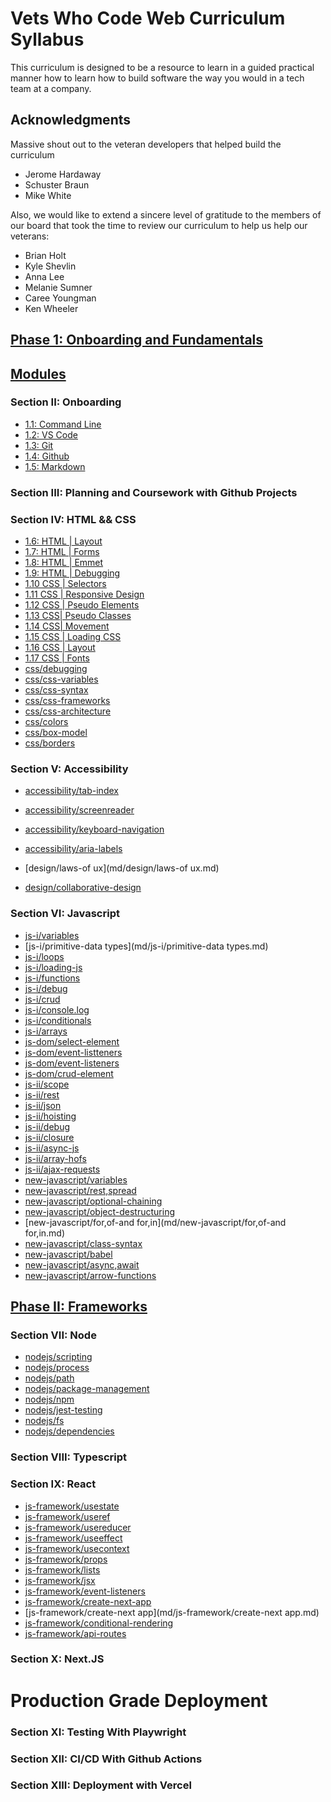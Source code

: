 # Vets Who Code Web Curriculum Syllabus

This curriculum is designed to be a resource to learn in a guided practical manner how to learn how to build software the way you would in a tech team at a company.

## Acknowledgments

Massive shout out to the veteran developers that helped build the curriculum

- Jerome Hardaway
- Schuster Braun
- Mike White

Also, we would like to extend a sincere level of gratitude to the members of our board that took the time to review our curriculum to help us help our veterans:

- Brian Holt
- Kyle Shevlin
- Anna Lee
- Melanie Sumner
- Caree Youngman
- Ken Wheeler

## [Phase 1: Onboarding and Fundamentals](md/course/Phase-1.md)
## [Modules](md/course/Week-1.md)

### Section II: Onboarding
- [1.1: Command Line](md/developer-workflow/command-line.md)
- [1.2: VS Code​](md/developer-workflow/vs-code​.md)
- [1.3: Git](md/developer-workflow/git.md)
- [1.4: Github](md/developer-workflow/github.md)
- [1.5: Markdown](md/developer-workflow/markdown.md)

### Section III: Planning and Coursework with Github Projects

### Section IV: HTML && CSS
- [1.6: HTML | Layout](md/html/layout-sections.md)
- [1.7: HTML | Forms](md/html/forms.md)
- [1.8: HTML | Emmet](md/html/emmet.md)
- [1.9: HTML | Debugging](md/html/debugging.md)
- [1.10 CSS | Selectors](md/css/selectors.md)
- [1.11 CSS | Responsive Design](md/css/responsive-css.md)
- [1.12 CSS | Pseudo Elements](md/css/pseudo-elements.md)
- [1.13 CSS| Pseudo Classes](md/css/pseudo-classes.md)
- [1.14 CSS| Movement](md/css/movement.md)
- [1.15 CSS | Loading CSS](md/css/loading-css.md)
- [1.16 CSS | Layout](md/css/layout.md)
- [1.17 CSS | Fonts](md/css/fonts.md)
- [css/debugging](md/css/debugging.md)
- [css/css-variables](md/css/css-variables.md)
- [css/css-syntax](md/css/css-syntax.md)
- [css/css-frameworks](md/css/css-frameworks.md)
- [css/css-architecture](md/css/css-architecture.md)
- [css/colors](md/css/colors.md)
- [css/box-model](md/css/box-model.md)
- [css/borders](md/css/borders.md)
### Section V: Accessibility
- [accessibility/tab-index](md/accessibility/tab-index.md)
- [accessibility/screenreader](md/accessibility/screenreader.md)
- [accessibility/keyboard-navigation](md/accessibility/keyboard-navigation.md)
- [accessibility/aria-labels](md/accessibility/aria-labels.md)

- [design/laws-of ux](md/design/laws-of ux.md)
- [design/collaborative-design](md/design/collaborative-design.md)
### Section VI: Javascript

- [js-i/variables](md/js-i/variables.md)
- [js-i/primitive-data types](md/js-i/primitive-data types.md)
- [js-i/loops](md/js-i/loops.md)
- [js-i/loading-js](md/js-i/loading-js.md)
- [js-i/functions](md/js-i/functions.md)
- [js-i/debug](md/js-i/debug.md)
- [js-i/crud](md/js-i/crud.md)
- [js-i/console.log](md/js-i/console.log.md)
- [js-i/conditionals](md/js-i/conditionals.md)
- [js-i/arrays](md/js-i/arrays.md)
- [js-dom/select-element](md/js-dom/select-element.md)
- [js-dom/event-listteners](md/js-dom/event-listteners.md)
- [js-dom/event-listeners](md/js-dom/event-listeners.md)
- [js-dom/crud-element](md/js-dom/crud-element.md)
- [js-ii/scope](md/js-ii/scope.md)
- [js-ii/rest](md/js-ii/rest.md)
- [js-ii/json](md/js-ii/json.md)
- [js-ii/hoisting](md/js-ii/hoisting.md)
- [js-ii/debug](md/js-ii/debug.md)
- [js-ii/closure](md/js-ii/closure.md)
- [js-ii/async-js](md/js-ii/async-js.md)
- [js-ii/array-hofs](md/js-ii/array-hofs.md)
- [js-ii/ajax-requests](md/js-ii/ajax-requests.md)
- [new-javascript/variables](md/new-javascript/variables.md)
- [new-javascript/rest,spread](md/new-javascript/rest,spread.md)
- [new-javascript/optional-chaining](md/new-javascript/optional-chaining.md)
- [new-javascript/object-destructuring](md/new-javascript/object-destructuring.md)
- [new-javascript/for,of-and for,in](md/new-javascript/for,of-and for,in.md)
- [new-javascript/class-syntax](md/new-javascript/class-syntax.md)
- [new-javascript/babel](md/new-javascript/babel.md)
- [new-javascript/async,await](md/new-javascript/async,await.md)
- [new-javascript/arrow-functions](md/new-javascript/arrow-functions.md)
## [Phase II: Frameworks](md/course/Phase-3.md)

### Section VII: Node
- [nodejs/scripting](md/nodejs/scripting.md)
- [nodejs/process](md/nodejs/process.md)
- [nodejs/path](md/nodejs/path.md)
- [nodejs/package-management](md/nodejs/package-management.md)
- [nodejs/npm](md/nodejs/npm.md)
- [nodejs/jest-testing](md/nodejs/jest-testing.md)
- [nodejs/fs](md/nodejs/fs.md)
- [nodejs/dependencies](md/nodejs/dependencies.md)


### Section VIII: Typescript
### Section IX: React
- [js-framework/usestate](md/js-framework/usestate.md)
- [js-framework/useref](md/js-framework/useref.md)
- [js-framework/usereducer](md/js-framework/usereducer.md)
- [js-framework/useeffect](md/js-framework/useeffect.md)
- [js-framework/usecontext](md/js-framework/usecontext.md)
- [js-framework/props](md/js-framework/props.md)
- [js-framework/lists](md/js-framework/lists.md)
- [js-framework/jsx](md/js-framework/jsx.md)
- [js-framework/event-listeners](md/js-framework/event-listeners.md)
- [js-framework/create-next-app](md/js-framework/create-next-app.md)
- [js-framework/create-next app](md/js-framework/create-next app.md)
- [js-framework/conditional-rendering](md/js-framework/conditional-rendering.md)
- [js-framework/api-routes](md/js-framework/api-routes.md)

### Section X: Next.JS

# Production Grade Deployment

### Section XI: Testing With Playwright

### Section XII: CI/CD With Github Actions

### Section XIII: Deployment with Vercel